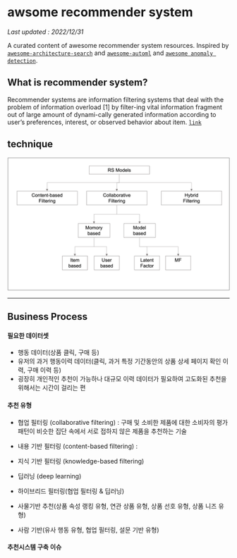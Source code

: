 # awsome recommender system
*Last updated : 2022/12/31*

A curated content of awesome recommender system resources. Inspired by [`awesome-architecture-search`](https://github.com/sdukshis/awesome-ml) and [`awesome-automl`](https://github.com/hibayesian/awesome-automl-papers) and [`awesome anomaly detection`](https://github.com/hoya012/awesome-anomaly-detection).   




## What is recommender system?
Recommender systems are information filtering systems that deal with the problem of information overload [1] by filter-ing vital information fragment out of large amount of dynami-cally generated information according to user’s preferences, interest, or observed behavior about item. [`link`](https://www.sciencedirect.com/science/article/pii/S1110866515000341)

## technique
<p align="center">
  <img width="600" src="/images/readme_rs_technique.png" "Example of techniques.">
</p>

----
## Business Process
#### 필요한 데이터셋
- 행동 데이터(상품 클릭, 구매 등)
- 유저의 과거 행동이력 데이터(클릭, 과거 특정 기간동안의 상품 상세 페이지 확인 이력, 구매 이력 등)
- 굉장히 개인적인 추천이 가능하나 대규모 이력 데이터가 필요하여 고도화된 추천을 위해서는 시간이 걸리는 편

#### 추천 유형
- 협업 필터링 (collaborative filtering) : 구매 및 소비한 제품에 대한 소비자의 평가 패턴이 비슷한 집단 속에서 서로 접하지 않은 제품을 추천하는 기술
- 내용 기반 필터링 (content-based filtering) : 
- 지식 기반 필터링 (knowledge-based filtering)
- 딥러닝 (deep learning)
- 하이브리드 필터링(협업 필터링 & 딥러닝)

- 사물기반 추천(상품 속성 랭킹 유형, 연관 상품 유형, 상품 선호 유형, 상품 니즈 유형)
- 사람 기반(유사 행동 유형, 협업 필터링, 설문 기반 유형)

#### 추천시스템 구축 이슈

